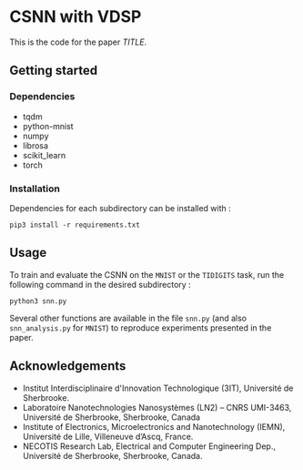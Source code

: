# CSNN with VDSP

This is the code for the paper *TITLE*.

## Getting started

### Dependencies
- tqdm
- python-mnist
- numpy
- librosa
- scikit_learn
- torch 

### Installation
Dependencies for each subdirectory can be installed with : 
```
pip3 install -r requirements.txt
```

## Usage

To train and evaluate the CSNN on the `MNIST` or the `TIDIGITS` task, run the following command in the desired subdirectory : 
```
python3 snn.py
```

Several other functions are available in the file `snn.py` (and also `snn_analysis.py` for `MNIST`) to reproduce experiments presented in the paper. 

## Acknowledgements

- Institut Interdisciplinaire d'Innovation Technologique (3IT), Université de Sherbrooke.
- Laboratoire Nanotechnologies Nanosystèmes (LN2) – CNRS UMI-3463, Université de Sherbrooke, Sherbrooke, Canada
- Institute of Electronics, Microelectronics and Nanotechnology (IEMN), Université de Lille, Villeneuve d’Ascq, France.
- NECOTIS Research Lab, Electrical and Computer Engineering Dep., Université de Sherbrooke, Sherbrooke, Canada.

